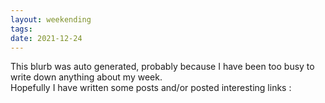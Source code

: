 ```yaml
---
layout: weekending
tags: 
date: 2021-12-24
---
```


This blurb was auto generated, probably because I have been too busy to write down anything about my week.  
Hopefully I have written some posts and/or posted interesting links :